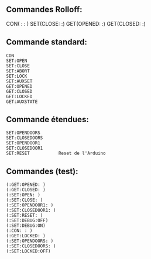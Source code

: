 Commandes Rolloff:
------------------
CON( : : )
SET(CLOSE: :)
GET(OPENED: :)
GET(CLOSED: :)


Commande standard:
------------------
    CON
    SET:OPEN
    SET:CLOSE
    SET:ABORT
    SET:LOCK
    SET:AUXSET
    GET:OPENED
    GET:CLOSED
    GET:LOCKED
    GET:AUXSTATE

Commande étendues:
------------------
    SET:OPENDOORS
    SET:CLOSEDOORS
    SET:OPENDOOR1
    SET:CLOSEDOOR1
    SET:RESET           Reset de l'Arduino
    
Commandes (test):
-----------------
    (:GET:OPENED: )
    (:GET:CLOSED: )
    (:SET:OPEN: )
    (:SET:CLOSE: )
    (:SET:OPENDOOR1: )
    (:SET:CLOSEDOOR1: )
    (:SET:RESET: )
    (:SET:DEBUG:OFF)
    (:SET:DEBUG:ON)
    (:CON: : )
    (:GET:LOCKED: )
    (:SET:OPENDOORS: )
    (:SET:CLOSEDOORS: )
    (:SET:LOCKED:OFF)


